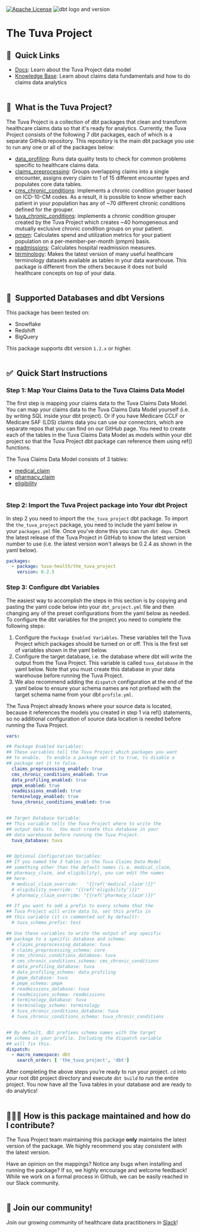 [![Apache License](https://img.shields.io/badge/License-Apache%202.0-blue.svg)](https://opensource.org/licenses/Apache-2.0) ![dbt logo and version](https://img.shields.io/static/v1?logo=dbt&label=dbt-version&message=1.2.x&color=orange)
# The Tuva Project

## 🔗  Quick Links
- [Docs](https://tuva-health.github.io/the_tuva_project/#!/overview): Learn about the Tuva Project data model
- [Knowledge Base](https://thetuvaproject.com/docs/intro): Learn about claims data fundamentals and how to do claims data analytics
<br/><br/>

## 🧰  What is the Tuva Project?

The Tuva Project is a collection of dbt packages that clean and transform healthcare claims data so that it's ready for analytics. Currently, the Tuva Project consists of the following 7 dbt packages, each of which is a separate GitHub repository.  This repository is the main dbt package you use to run any one or all of the packages below:

- [data_profiling](https://github.com/tuva-health/data_profiling): Runs data quality tests to check for common problems specific to healthcare claims data.
- [claims_preprocessing](https://github.com/tuva-health/claims_preprocessing): Groups overlapping claims into a single encounter, assigns every claim to 1 of 15 different encounter types and populates core data tables.
- [cms_chronic_conditions](https://github.com/tuva-health/chronic_conditions): Implements a chronic condition grouper based on ICD-10-CM codes. As a result, it is possible to know whether each patient in your population has any of ~70 different chronic conditions defined for the grouper.
- [tuva_chronic_conditions](https://github.com/tuva-health/tuva_chronic_conditions): implements a chronic condition grouper created by the Tuva Project which creates ~40 homogeneous and mutually exclusive chronic condition groups on your patient.
- [pmpm](https://github.com/tuva-health/pmpm): Calculates spend and utilization metrics for your patient population on a per-member-per-month (pmpm) basis.
- [readmissions](https://github.com/tuva-health/readmissions): Calculates hospital readmission measures.
- [terminology](https://github.com/tuva-health/terminology): Makes the latest version of many useful healthcare terminology datasets available as tables in your data warehouse. This package is different from the others because it does not build healthcare concepts on top of your data.
<br/><br/>

## 🔌  Supported Databases and dbt Versions

This package has been tested on: 
- Snowflake
- Redshift
- BigQuery

This package supports dbt version `1.2.x` or higher.
<br/><br/>

## ✅  Quick Start Instructions

### Step 1: Map Your Claims Data to the Tuva Claims Data Model

The first step is mapping your claims data to the Tuva Claims Data Model.  You can map your claims data to the Tuva Claims Data Model yourself (i.e. by writing SQL inside your dbt project).  Or if you have Medicare CCLF or Medicare SAF (LDS) claims data you can use our connectors, which are separate repos that you can find on our GitHub page.  You need to create each of the tables in the Tuva Claims Data Model as models within your dbt project so that the Tuva Project dbt package can reference them using ref() functions.

The Tuva Claims Data Model consists of 3 tables: 
- [medical_claim](https://tuva-health.github.io/the_tuva_project/#!/model/model.the_tuva_project_input.medical_claim)
- [pharmacy_claim](https://tuva-health.github.io/the_tuva_project/#!/model/model.the_tuva_project_input.pharmacy_claim)
- [eligibility](https://tuva-health.github.io/the_tuva_project/#!/model/model.the_tuva_project_input.eligibility)
<br/><br/>

### Step 2: Import the Tuva Project package into Your dbt Project

In step 2 you need to import the `the_tuva_project` dbt package.  To import the `the_tuva_project` package, you need to include the yaml below in your `packages.yml` file.  Once you've done this you can run `dbt deps`.  Check the latest release of the Tuva Project in GitHub to know the latest version number to use (i.e. the latest version won't always be 0.2.4 as shown in the yaml below).

```yaml
packages:
  - package: tuva-health/the_tuva_project
    version: 0.2.5
```


### Step 3: Configure dbt Variables

The easiest way to accomplish the steps in this section is by copying and pasting the yaml code below into your `dbt_project.yml` file and then changing any of the preset configurations from the yaml below as needed.  To configure the dbt variables for the project you need to complete the following steps:

1. Configure the `Package Enabled Variables`.  These variables tell the Tuva Project which packages should be turned on or off.  This is the first set of variables shown in the yaml below.
2. Configure the target database, i.e. the database where dbt will write the output from the Tuva Project.  This variable is called `tuva_database` in the yaml below.  Note that you must create this database in your data warehouse before running the Tuva Project.  
3. We also recommend adding the `dispatch` configuration at the end of the yaml below to ensure your schema names are not prefixed with the target schema name from your dbt `profile.yml`.

The Tuva Project already knows where your source data is located, because it references the models you created in step 1 via ref() statements, so no additional configuration of source data location is needed before running the Tuva Project.

```yaml
vars:

## Package Enabled Variables:
## These variables tell the Tuva Project which packages you want
## to enable.  To enable a package set it to true, to disable a 
## package set it to false.
  claims_preprocessing_enabled: true
  cms_chronic_conditions_enabled: true
  data_profiling_enabled: true 
  pmpm_enabled: true
  readmissions_enabled: true
  terminology_enabled: true
  tuva_chronic_conditions_enabled: true


## Target Database Variable:
## This variable tells the Tuva Project where to write the 
## output data to.  You must create this database in your
## data warehouse before running the Tuva Project.
  tuva_database: tuva  


## Optional Configuration Variables:
## If you named the 3 tables in the Tuva Claims Data Model
## something other than the default names (i.e. medical_claim,
## pharmacy_claim, and eligibility), you can edit the names
## here.
  # medical_claim_override:   "{{ref('medical_claim')}}"
  # eligibility_override: "{{ref('eligibility')}}"
  # pharmacy_claim_override: "{{ref('pharmacy_claim')}}"

## If you want to add a prefix to every schema that the
## Tuva Project will write data to, set this prefix in
## this variable (it is commented out by default):
  # tuva_schema_prefix: test

## Use these variables to write the output of any specific 
## package to a specific database and schema:
  # claims_preprocessing_database: tuva
  # claims_preprocessing_schema: core
  # cms_chronic_conditions_database: tuva
  # cms_chronic_conditions_schema: cms_chronic_conditions
  # data_profiling_database: tuva
  # data_profiling_schema: data_profiling
  # pmpm_database: tuva
  # pmpm_schema: pmpm
  # readmissions_database: tuva
  # readmissions_schema: readmissions
  # terminology_database: tuva
  # terminology_schema: terminology
  # tuva_chronic_conditions_database: tuva
  # tuva_chronic_conditions_schema: tuva_chronic_conditions


## By default, dbt prefixes schema names with the target 
## schema in your profile. Including the dispatch variable
## will fix this.
dispatch:
  - macro_namespace: dbt
    search_order: [ 'the_tuva_project', 'dbt']
```

After completing the above steps you’re ready to run your project.  `cd` into your root dbt project directory and execute `dbt build` to run the entire project.  You now have all the Tuva tables in your database and are ready to do analytics!
<br/><br/>

## 🙋🏻‍♀️ How is this package maintained and how do I contribute?

The Tuva Project team maintaining this package **only** maintains the latest version of the package. We highly recommend you stay consistent with the latest version.

Have an opinion on the mappings? Notice any bugs when installing and running the package? If so, we highly encourage and welcome feedback! While we work on a formal process in Github, we can be easily reached in our Slack community.
<br/><br/>

## 🤝 Join our community!

Join our growing community of healthcare data practitioners in [Slack](https://join.slack.com/t/thetuvaproject/shared_invite/zt-16iz61187-G522Mc2WGA2mHF57e0il0Q)!
